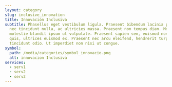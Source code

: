 ```yaml
---
layout: category
slug: inclusive_innovation
title: Innovación Inclusiva
subtitle: Phasellus eget vestibulum ligula. Praesent bibendum lacinia porta. Sed
  nec tincidunt nulla, ac ultricies massa. Praesent non tempus diam. Morbi
  molestie blandit ipsum ut vulputate. Praesent sapien sem, euismod non sem
  quis, ultrices euismod ex. Praesent nec arcu eleifend, hendrerit turpis sed,
  tincidunt odio. Ut imperdiet non nisi ut congue.
symbol:
  path: /media/categories/symbol_innovacio.png
  alt: innovacion Inclusiva
services:
  - serv1
  - serv2
  - serv3
---
```

